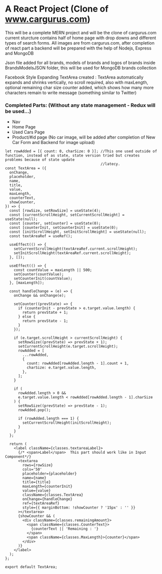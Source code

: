 # A React Project (Clone of www.cargurus.com)

This will be a complete MERN project and will be the clone of cargurus.com
current sturcture contains half of home page with drop downs and different types
of search forms. All images are from cargurus.com, after completion of react part
a backend will be prepared with the help of Nodejs, Express and MongoDB

Json file added for all brands, models of brands and logos of brands inside BrandsModelsJSON folder,
this will be used for MongoDB brands collection

Facebook Style Expanding TextArea created :
TextArea automatically expands and shrinks vertically, no scroll required,
also with maxLength, optional remaining char size counter added, which shows how many more characters
remain to write message (something similar to Twitter)

### Completed Parts: (Without any state management - Redux will be used...)

- Nav
- Home Page
- Used Cars Page
- Product/#id page (No car image, will be added after completion of New Car Form and Backend for image upload)

```
let rowAdded = [{ count: 0, charSize: 0 }]; //This one used outside of function, instead of as state, state version tried but creates problems because of state update
                                            //latecy.
const TextArea = ({
  onChange,
  placeholder,
  name,
  title,
  value,
  maxLength,
  counterText,
  showCounter,
}) => {
  const [rowSize, setRowSize] = useState(4);
  const [currentScrollHeight, setCurrentScrollHeight] = useState(null);
  const [counter, setCounter] = useState(0);
  const [counterInit, setCounterInit] = useState(0);
  const [initScrollHeight, setInitScrollHeight] = useState(null);
  const textAreaRef = useRef();

  useEffect(() => {
    setCurrentScrollHeight(textAreaRef.current.scrollHeight);
    setInitScrollHeight(textAreaRef.current.scrollHeight);
  }, []);

  useEffect(() => {
    const countValue = maxLength || 500;
    setCounter(countValue);
    setCounterInit(countValue);
  }, [maxLength]);

  const handleChange = (e) => {
    onChange && onChange(e);

    setCounter((prevState) => {
      if (counterInit - prevState > e.target.value.length) {
        return prevState + 1;
      } else {
        return prevState - 1;
      }
    });

    if (e.target.scrollHeight > currentScrollHeight) {
      setRowSize((prevState) => prevState + 1);
      setCurrentScrollHeight(e.target.scrollHeight);
      rowAdded = [
        ...rowAdded,
        {
          count: rowAdded[rowAdded.length - 1].count + 1,
          charSize: e.target.value.length,
        },
      ];
    }

    if (
      rowAdded.length > 0 &&
      e.target.value.length < rowAdded[rowAdded.length - 1].charSize
    ) {
      setRowSize((prevState) => prevState - 1);
      rowAdded.pop();

      if (rowAdded.length === 1) {
        setCurrentScrollHeight(initScrollHeight);
      }
    }
  };

  return (
    <label className={classes.textareaLabel}>
      {/* <span>Label</span>  This part should work like in Input Component*/}
      <textarea
        rows={rowSize}
        cols='50'
        placeholder={placeholder}
        name={name}
        title={title}
        maxLength={counterInit}
        value={value}
        className={classes.TextArea}
        onChange={handleChange}
        ref={textAreaRef}
        style={{ marginBottom: !showCounter ? '15px' : '' }}
      ></textarea>
      {showCounter && (
        <div className={classes.remainingAmount}>
          <span className={classes.CounterText}>
            {counterText || 'Remaining : '}
          </span>
          <span className={classes.MaxLength}>{counter}</span>
        </div>
      )}
    </label>
  );
};

export default TextArea;

```
